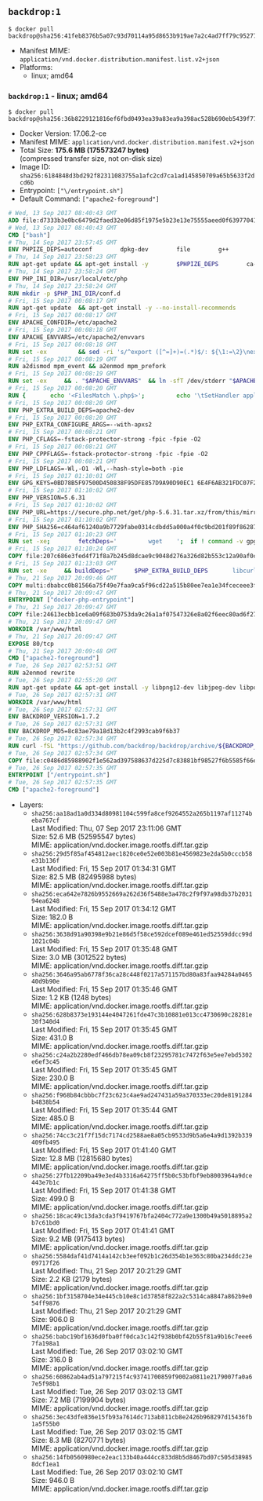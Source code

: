 ## `backdrop:1`

```console
$ docker pull backdrop@sha256:41feb8376b5a07c93d70114a95d8653b919ae7a2c4ad7ff79c95277735405050
```

-	Manifest MIME: `application/vnd.docker.distribution.manifest.list.v2+json`
-	Platforms:
	-	linux; amd64

### `backdrop:1` - linux; amd64

```console
$ docker pull backdrop@sha256:36b8229121816ef6fbd0493ea39a83ea9a398ac528b690eb5439f7732813c302
```

-	Docker Version: 17.06.2-ce
-	Manifest MIME: `application/vnd.docker.distribution.manifest.v2+json`
-	Total Size: **175.6 MB (175573247 bytes)**  
	(compressed transfer size, not on-disk size)
-	Image ID: `sha256:6184848d3bd292f82311083755a1afc2cd7ca1ad145850709a65b5633f2dcd6b`
-	Entrypoint: `["\/entrypoint.sh"]`
-	Default Command: `["apache2-foreground"]`

```dockerfile
# Wed, 13 Sep 2017 08:40:43 GMT
ADD file:d7333b3e0bc6479d2faed32e06d85f1975e5b23e13e75555aeed0f639770413b in / 
# Wed, 13 Sep 2017 08:40:43 GMT
CMD ["bash"]
# Thu, 14 Sep 2017 23:57:45 GMT
ENV PHPIZE_DEPS=autoconf 		dpkg-dev 		file 		g++ 		gcc 		libc-dev 		libpcre3-dev 		make 		pkg-config 		re2c
# Thu, 14 Sep 2017 23:58:23 GMT
RUN apt-get update && apt-get install -y 		$PHPIZE_DEPS 		ca-certificates 		curl 		libedit2 		libsqlite3-0 		libxml2 		xz-utils 	--no-install-recommends && rm -r /var/lib/apt/lists/*
# Thu, 14 Sep 2017 23:58:24 GMT
ENV PHP_INI_DIR=/usr/local/etc/php
# Thu, 14 Sep 2017 23:58:24 GMT
RUN mkdir -p $PHP_INI_DIR/conf.d
# Fri, 15 Sep 2017 00:08:17 GMT
RUN apt-get update 	&& apt-get install -y --no-install-recommends 		apache2 	&& rm -rf /var/lib/apt/lists/*
# Fri, 15 Sep 2017 00:08:17 GMT
ENV APACHE_CONFDIR=/etc/apache2
# Fri, 15 Sep 2017 00:08:18 GMT
ENV APACHE_ENVVARS=/etc/apache2/envvars
# Fri, 15 Sep 2017 00:08:18 GMT
RUN set -ex 		&& sed -ri 's/^export ([^=]+)=(.*)$/: ${\1:=\2}\nexport \1/' "$APACHE_ENVVARS" 		&& . "$APACHE_ENVVARS" 	&& for dir in 		"$APACHE_LOCK_DIR" 		"$APACHE_RUN_DIR" 		"$APACHE_LOG_DIR" 		/var/www/html 	; do 		rm -rvf "$dir" 		&& mkdir -p "$dir" 		&& chown -R "$APACHE_RUN_USER:$APACHE_RUN_GROUP" "$dir"; 	done
# Fri, 15 Sep 2017 00:08:19 GMT
RUN a2dismod mpm_event && a2enmod mpm_prefork
# Fri, 15 Sep 2017 00:08:19 GMT
RUN set -ex 	&& . "$APACHE_ENVVARS" 	&& ln -sfT /dev/stderr "$APACHE_LOG_DIR/error.log" 	&& ln -sfT /dev/stdout "$APACHE_LOG_DIR/access.log" 	&& ln -sfT /dev/stdout "$APACHE_LOG_DIR/other_vhosts_access.log"
# Fri, 15 Sep 2017 00:08:20 GMT
RUN { 		echo '<FilesMatch \.php$>'; 		echo '\tSetHandler application/x-httpd-php'; 		echo '</FilesMatch>'; 		echo; 		echo 'DirectoryIndex disabled'; 		echo 'DirectoryIndex index.php index.html'; 		echo; 		echo '<Directory /var/www/>'; 		echo '\tOptions -Indexes'; 		echo '\tAllowOverride All'; 		echo '</Directory>'; 	} | tee "$APACHE_CONFDIR/conf-available/docker-php.conf" 	&& a2enconf docker-php
# Fri, 15 Sep 2017 00:08:20 GMT
ENV PHP_EXTRA_BUILD_DEPS=apache2-dev
# Fri, 15 Sep 2017 00:08:20 GMT
ENV PHP_EXTRA_CONFIGURE_ARGS=--with-apxs2
# Fri, 15 Sep 2017 00:08:21 GMT
ENV PHP_CFLAGS=-fstack-protector-strong -fpic -fpie -O2
# Fri, 15 Sep 2017 00:08:21 GMT
ENV PHP_CPPFLAGS=-fstack-protector-strong -fpic -fpie -O2
# Fri, 15 Sep 2017 00:08:21 GMT
ENV PHP_LDFLAGS=-Wl,-O1 -Wl,--hash-style=both -pie
# Fri, 15 Sep 2017 01:10:01 GMT
ENV GPG_KEYS=0BD78B5F97500D450838F95DFE857D9A90D90EC1 6E4F6AB321FDC07F2C332E3AC2BF0BC433CFC8B3
# Fri, 15 Sep 2017 01:10:02 GMT
ENV PHP_VERSION=5.6.31
# Fri, 15 Sep 2017 01:10:02 GMT
ENV PHP_URL=https://secure.php.net/get/php-5.6.31.tar.xz/from/this/mirror PHP_ASC_URL=https://secure.php.net/get/php-5.6.31.tar.xz.asc/from/this/mirror
# Fri, 15 Sep 2017 01:10:02 GMT
ENV PHP_SHA256=c464af61240a9b7729fabe0314cdbdd5a000a4f0c9bd201f89f8628732fe4ae4 PHP_MD5=
# Fri, 15 Sep 2017 01:10:23 GMT
RUN set -xe; 		fetchDeps=' 		wget 	'; 	if ! command -v gpg > /dev/null; then 		fetchDeps="$fetchDeps 			dirmngr 			gnupg2 		"; 	fi; 	apt-get update; 	apt-get install -y --no-install-recommends $fetchDeps; 	rm -rf /var/lib/apt/lists/*; 		mkdir -p /usr/src; 	cd /usr/src; 		wget -O php.tar.xz "$PHP_URL"; 		if [ -n "$PHP_SHA256" ]; then 		echo "$PHP_SHA256 *php.tar.xz" | sha256sum -c -; 	fi; 	if [ -n "$PHP_MD5" ]; then 		echo "$PHP_MD5 *php.tar.xz" | md5sum -c -; 	fi; 		if [ -n "$PHP_ASC_URL" ]; then 		wget -O php.tar.xz.asc "$PHP_ASC_URL"; 		export GNUPGHOME="$(mktemp -d)"; 		for key in $GPG_KEYS; do 			gpg --keyserver ha.pool.sks-keyservers.net --recv-keys "$key"; 		done; 		gpg --batch --verify php.tar.xz.asc php.tar.xz; 		rm -rf "$GNUPGHOME"; 	fi; 		apt-get purge -y --auto-remove -o APT::AutoRemove::RecommendsImportant=false $fetchDeps
# Fri, 15 Sep 2017 01:10:24 GMT
COPY file:207c686e3fed4f71f8a7b245d8dcae9c9048d276a326d82b553c12a90af0c0ca in /usr/local/bin/ 
# Fri, 15 Sep 2017 01:13:03 GMT
RUN set -xe 	&& buildDeps=" 		$PHP_EXTRA_BUILD_DEPS 		libcurl4-openssl-dev 		libedit-dev 		libsqlite3-dev 		libssl-dev 		libxml2-dev 		zlib1g-dev 	" 	&& apt-get update && apt-get install -y $buildDeps --no-install-recommends && rm -rf /var/lib/apt/lists/* 		&& export CFLAGS="$PHP_CFLAGS" 		CPPFLAGS="$PHP_CPPFLAGS" 		LDFLAGS="$PHP_LDFLAGS" 	&& docker-php-source extract 	&& cd /usr/src/php 	&& gnuArch="$(dpkg-architecture --query DEB_BUILD_GNU_TYPE)" 	&& debMultiarch="$(dpkg-architecture --query DEB_BUILD_MULTIARCH)" 	&& if [ ! -d /usr/include/curl ]; then 		ln -sT "/usr/include/$debMultiarch/curl" /usr/local/include/curl; 	fi 	&& ./configure 		--build="$gnuArch" 		--with-config-file-path="$PHP_INI_DIR" 		--with-config-file-scan-dir="$PHP_INI_DIR/conf.d" 				--disable-cgi 				--enable-ftp 		--enable-mbstring 		--enable-mysqlnd 				--with-curl 		--with-libedit 		--with-openssl 		--with-zlib 				--with-pcre-regex=/usr 		--with-libdir="lib/$debMultiarch" 				$PHP_EXTRA_CONFIGURE_ARGS 	&& make -j "$(nproc)" 	&& make install 	&& { find /usr/local/bin /usr/local/sbin -type f -executable -exec strip --strip-all '{}' + || true; } 	&& make clean 	&& cd / 	&& docker-php-source delete 		&& apt-get purge -y --auto-remove -o APT::AutoRemove::RecommendsImportant=false $buildDeps 		&& pecl update-channels 	&& rm -rf /tmp/pear ~/.pearrc
# Thu, 21 Sep 2017 20:09:46 GMT
COPY multi:dbabcc0b81566a75f49e7faa9ca5f96cd22a515b80ee7ea1e34fceceee3f9c2a in /usr/local/bin/ 
# Thu, 21 Sep 2017 20:09:47 GMT
ENTRYPOINT ["docker-php-entrypoint"]
# Thu, 21 Sep 2017 20:09:47 GMT
COPY file:24613ecbb1ce6a09f683b0753da9c26a1af07547326e8a02f6eec80ad6f2774a in /usr/local/bin/ 
# Thu, 21 Sep 2017 20:09:47 GMT
WORKDIR /var/www/html
# Thu, 21 Sep 2017 20:09:47 GMT
EXPOSE 80/tcp
# Thu, 21 Sep 2017 20:09:48 GMT
CMD ["apache2-foreground"]
# Tue, 26 Sep 2017 02:53:51 GMT
RUN a2enmod rewrite
# Tue, 26 Sep 2017 02:55:20 GMT
RUN apt-get update && apt-get install -y libpng12-dev libjpeg-dev libpq-dev 	&& rm -rf /var/lib/apt/lists/* 	&& docker-php-ext-configure gd --with-png-dir=/usr --with-jpeg-dir=/usr 	&& docker-php-ext-install gd mbstring pdo pdo_mysql pdo_pgsql zip
# Tue, 26 Sep 2017 02:57:31 GMT
WORKDIR /var/www/html
# Tue, 26 Sep 2017 02:57:31 GMT
ENV BACKDROP_VERSION=1.7.2
# Tue, 26 Sep 2017 02:57:31 GMT
ENV BACKDROP_MD5=8c83ae79a18d13b2c4f2993cab9f6b37
# Tue, 26 Sep 2017 02:57:34 GMT
RUN curl -fSL "https://github.com/backdrop/backdrop/archive/${BACKDROP_VERSION}.tar.gz" -o backdrop.tar.gz   && echo "${BACKDROP_MD5} *backdrop.tar.gz" | md5sum -c -   && tar -xz --strip-components=1 -f backdrop.tar.gz   && rm backdrop.tar.gz   && chown -R www-data:www-data sites
# Tue, 26 Sep 2017 02:57:34 GMT
COPY file:c0486d85988902f1e562ad397588637d225d7c83881bf98527f6b5585f66ee13 in /entrypoint.sh 
# Tue, 26 Sep 2017 02:57:35 GMT
ENTRYPOINT ["/entrypoint.sh"]
# Tue, 26 Sep 2017 02:57:35 GMT
CMD ["apache2-foreground"]
```

-	Layers:
	-	`sha256:aa18ad1a0d334d80981104c599fa8cef9264552a265b1197af11274beba767cf`  
		Last Modified: Thu, 07 Sep 2017 23:11:06 GMT  
		Size: 52.6 MB (52595547 bytes)  
		MIME: application/vnd.docker.image.rootfs.diff.tar.gzip
	-	`sha256:29d5f85af454812aec1820ce0e52e003b81e4569823e2da5b0cccb58e31b136f`  
		Last Modified: Fri, 15 Sep 2017 01:34:31 GMT  
		Size: 82.5 MB (82495988 bytes)  
		MIME: application/vnd.docker.image.rootfs.diff.tar.gzip
	-	`sha256:eca642e7826b9552669a262d36f5488e3a478c2f9f97a98db37b203194ea6248`  
		Last Modified: Fri, 15 Sep 2017 01:34:12 GMT  
		Size: 182.0 B  
		MIME: application/vnd.docker.image.rootfs.diff.tar.gzip
	-	`sha256:3638d91a90398e9b21e86d5f58ce592dcef089e461ed52559ddcc99d1021c04b`  
		Last Modified: Fri, 15 Sep 2017 01:35:48 GMT  
		Size: 3.0 MB (3012522 bytes)  
		MIME: application/vnd.docker.image.rootfs.diff.tar.gzip
	-	`sha256:3646a95ab6778f36ca28c448f0217a571157bd80a83faa94284a046540d9b90e`  
		Last Modified: Fri, 15 Sep 2017 01:35:46 GMT  
		Size: 1.2 KB (1248 bytes)  
		MIME: application/vnd.docker.image.rootfs.diff.tar.gzip
	-	`sha256:628b8373e193144e4047261fde47c3b10881e013cc4730690c28281e30f340d4`  
		Last Modified: Fri, 15 Sep 2017 01:35:45 GMT  
		Size: 431.0 B  
		MIME: application/vnd.docker.image.rootfs.diff.tar.gzip
	-	`sha256:c24a2b2280edf466db78ea09cb8f23295781c7472f63e5ee7ebd5302e6ef3c45`  
		Last Modified: Fri, 15 Sep 2017 01:35:45 GMT  
		Size: 230.0 B  
		MIME: application/vnd.docker.image.rootfs.diff.tar.gzip
	-	`sha256:f968b84cbbbc7f23c623c4ae9ad247431a59a370333ec20de8191284b4838b54`  
		Last Modified: Fri, 15 Sep 2017 01:35:44 GMT  
		Size: 485.0 B  
		MIME: application/vnd.docker.image.rootfs.diff.tar.gzip
	-	`sha256:74cc3c21f7f15dc7174cd2588ae8a05cb9533d9b5a6e4a9d1392b339409fb495`  
		Last Modified: Fri, 15 Sep 2017 01:41:40 GMT  
		Size: 12.8 MB (12815680 bytes)  
		MIME: application/vnd.docker.image.rootfs.diff.tar.gzip
	-	`sha256:27fb12209ba49e3ed4b3316a64275ff5b0c53bfbf9eb8003964a9dce443e7b1c`  
		Last Modified: Fri, 15 Sep 2017 01:41:38 GMT  
		Size: 499.0 B  
		MIME: application/vnd.docker.image.rootfs.diff.tar.gzip
	-	`sha256:18cac49c13da3cda3f9419767bfa2404c772a9e1300b49a5018895a2b7c61bd0`  
		Last Modified: Fri, 15 Sep 2017 01:41:41 GMT  
		Size: 9.2 MB (9175413 bytes)  
		MIME: application/vnd.docker.image.rootfs.diff.tar.gzip
	-	`sha256:5584daf41d7414a142cb3eef092b1c26d354b1e363c80ba234ddc23e09717f26`  
		Last Modified: Thu, 21 Sep 2017 20:21:29 GMT  
		Size: 2.2 KB (2179 bytes)  
		MIME: application/vnd.docker.image.rootfs.diff.tar.gzip
	-	`sha256:1bf3158704e34e445cb10e8c1d37858f822a2c5314ca8847a862b9e054ff9876`  
		Last Modified: Thu, 21 Sep 2017 20:21:29 GMT  
		Size: 906.0 B  
		MIME: application/vnd.docker.image.rootfs.diff.tar.gzip
	-	`sha256:babc19bf1636d0fba0ff0dca3c142f938b0bf42b55f81a9b16c7eee67fa198a1`  
		Last Modified: Tue, 26 Sep 2017 03:02:10 GMT  
		Size: 316.0 B  
		MIME: application/vnd.docker.image.rootfs.diff.tar.gzip
	-	`sha256:60862ab4ad51a797215f4c93741700859f9002a0811e2179007fa0a67e5f98b1`  
		Last Modified: Tue, 26 Sep 2017 03:02:13 GMT  
		Size: 7.2 MB (7199904 bytes)  
		MIME: application/vnd.docker.image.rootfs.diff.tar.gzip
	-	`sha256:3ec43dfe836e15fb93a7614dc713ab811cb8e2426b968297d15436fb1a5f55b0`  
		Last Modified: Tue, 26 Sep 2017 03:02:15 GMT  
		Size: 8.3 MB (8270771 bytes)  
		MIME: application/vnd.docker.image.rootfs.diff.tar.gzip
	-	`sha256:14fb0560980ece2eac133b40a444cc833d8b5d8467bd07c505d389858dcf1ea1`  
		Last Modified: Tue, 26 Sep 2017 03:02:10 GMT  
		Size: 946.0 B  
		MIME: application/vnd.docker.image.rootfs.diff.tar.gzip
